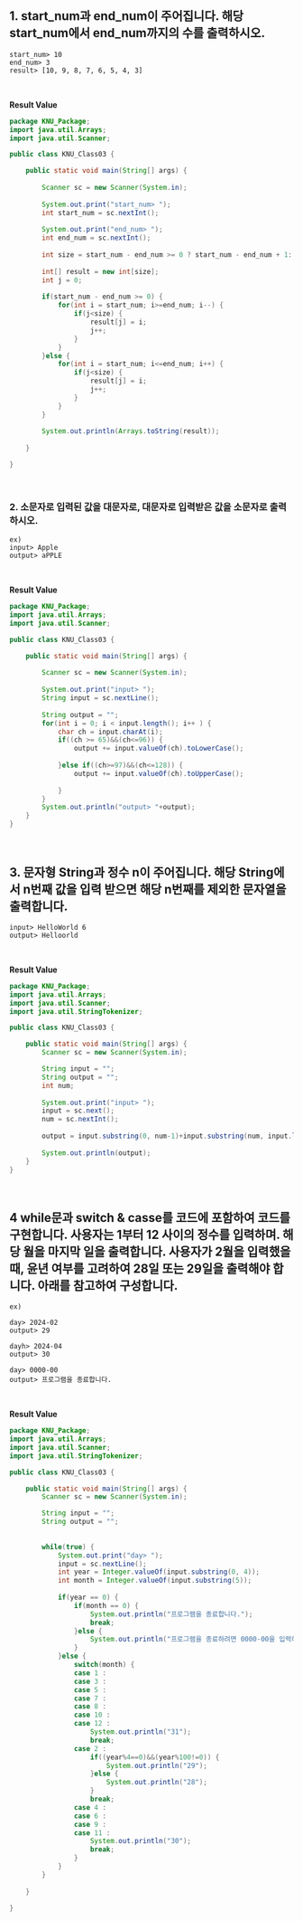 ## 1. start_num과 end_num이 주어집니다. 해당 start_num에서 end_num까지의 수를 출력하시오.
```
start_num> 10
end_num> 3
result> [10, 9, 8, 7, 6, 5, 4, 3]
```

<br>

**Result Value** <br>
```java
package KNU_Package;
import java.util.Arrays;
import java.util.Scanner;

public class KNU_Class03 {

	public static void main(String[] args) {
		
		Scanner sc = new Scanner(System.in);
		
		System.out.print("start_num> ");
		int start_num = sc.nextInt();
		
		System.out.print("end_num> ");
		int end_num = sc.nextInt();
		
		int size = start_num - end_num >= 0 ? start_num - end_num + 1: end_num - start_num + 1;
		
		int[] result = new int[size];
		int j = 0;
		
		if(start_num - end_num >= 0) {
			for(int i = start_num; i>=end_num; i--) {
				if(j<size) {
					result[j] = i;
					j++;
				}
			}
		}else {
			for(int i = start_num; i<=end_num; i++) {
				if(j<size) {
					result[j] = i;
					j++;
				}
			}
		}
		
		System.out.println(Arrays.toString(result));
		
	}

}
```

<br>

### 2. 소문자로 입력된 값을 대문자로, 대문자로 입력받은 값을 소문자로 출력하시오.
```
ex) 
input> Apple
output> aPPLE
```

<br>

**Result Value** <br>
```java
package KNU_Package;
import java.util.Arrays;
import java.util.Scanner;

public class KNU_Class03 {

	public static void main(String[] args) {
		
		Scanner sc = new Scanner(System.in);
		
		System.out.print("input> ");
		String input = sc.nextLine();
		
		String output = "";
		for(int i = 0; i < input.length(); i++ ) {
			char ch = input.charAt(i);
			if((ch >= 65)&&(ch<=96)) {
				output += input.valueOf(ch).toLowerCase();
				
			}else if((ch>=97)&&(ch<=128)) {
				output += input.valueOf(ch).toUpperCase();
				
			}
		}
		System.out.println("output> "+output);
	}
}
```

<br>

## 3. 문자형 String과 정수 n이 주어집니다. 해당 String에서 n번째 값을 입력 받으면 해당 n번째를 제외한 문자열을 출력합니다.
```
input> HelloWorld 6
output> Helloorld
```

<br>

**Result Value** <br>
```java
package KNU_Package;
import java.util.Arrays;
import java.util.Scanner;
import java.util.StringTokenizer;

public class KNU_Class03 {

	public static void main(String[] args) {
		Scanner sc = new Scanner(System.in);

		String input = "";
		String output = "";
		int num;
		
		System.out.print("input> ");
		input = sc.next();
		num = sc.nextInt();
		
		output = input.substring(0, num-1)+input.substring(num, input.length());
		
		System.out.println(output);
	}
}
```

<br>

## 4 while문과 switch & casse를 코드에 포함하여 코드를 구현합니다. 사용자는 1부터 12 사이의 정수를 입력하며. 해당 월을 마지막 일을 출력합니다. 사용자가 2월을 입력했을 때, 윤년 여부를 고려하여 28일 또는 29일을 출력해야 합니다. 아래를 참고하여 구성합니다.
```
ex)

day> 2024-02
output> 29

dayh> 2024-04
output> 30

day> 0000-00
output> 프로그램을 종료합니다.
```

<br>

**Result Value** <br>
```java
package KNU_Package;
import java.util.Arrays;
import java.util.Scanner;
import java.util.StringTokenizer;

public class KNU_Class03 {

	public static void main(String[] args) {
		Scanner sc = new Scanner(System.in);

		String input = "";
		String output = "";
		
		
		while(true) {
			System.out.print("day> ");
			input = sc.nextLine();
			int year = Integer.valueOf(input.substring(0, 4));
			int month = Integer.valueOf(input.substring(5));
			
			if(year == 0) {
				if(month == 0) {
					System.out.println("프로그램을 종료합니다.");
					break;
				}else {
					System.out.println("프로그램을 종료하려면 0000-00을 입력하세요.");
				}
			}else {
				switch(month) {
				case 1 :
				case 3 :
				case 5 :
				case 7 :
				case 8 :
				case 10 :
				case 12 :	
					System.out.println("31");
					break;
				case 2 : 
					if((year%4==0)&&(year%100!=0)) {
						System.out.println("29");
					}else {
						System.out.println("28");
					}
					break;	
				case 4 :
				case 6 :
				case 9 :
				case 11 :	
					System.out.println("30");
					break;	
				}
			}
		}
		
	}

}
```